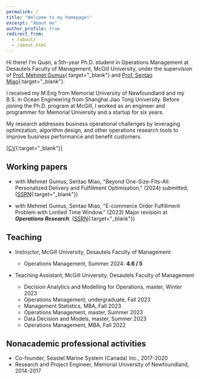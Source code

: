 ```yaml
---
permalink: /
title: "Welcome to my homepage!"
excerpt: "About me"
author_profile: true
redirect_from: 
  - /about/
  - /about.html
---
```


Hi there! I'm Quan, a 5th-year Ph.D. student in Operations Management at Desautels Faculty of Management, McGill University, under the supervision of [Prof. Mehmet Gumus](https://www.mcgill.ca/desautels/mehmet-gumus){:target="_blank"} and [Prof. Sentao Miao](https://sites.google.com/umich.edu/sentaomiao/home){:target="_blank"}.

I received my M.Eng from Memorial University of Newfoundland and my B.S. in Ocean Engineering from Shanghai Jiao Tong University. Before joining the Ph.D. program at McGill, I worked as an engineer and programmer for Memorial University and a startup for six years.

My research addresses business operational challenges by leveraging optimization, algorithm design, and other operations research tools to improve business performance and benefit customers.

[[CV](https://www.dropbox.com/scl/fi/pfvm62sc7ey875vfsnzl5/CV.pdf?rlkey=hcwzon1pvlvis72pzfwfh5j84&dl=0){:target="_blank"}]

<!-- ## Research interests -->

## Working papers

* with Mehmet Gumus, Sentao Miao, "Beyond One-Size-Fits-All: Personalized Delivery and Fulfillment Optimisation," (2024) submitted, ([SSRN](https://dx.doi.org/10.2139/ssrn.4731673){:target="_blank"})

* with Mehmet Gumus, Sentao Miao, "E-commerce Order Fulfillment Problem with Limited Time Window." (2023) Major revisioin at **_Operations Research_**. ([SSRN](http://dx.doi.org/10.2139/ssrn.4547699){:target="_blank"})

## Teaching

* Instructor, McGill University, Desautels Faculty of Management
  + Operations Management, Summer 2024: __4.6 / 5__

* Teaching Assistant, McGill University, Desautels Faculty of Management
  + Decision Analytics and Modelling for Operations, master, Winter 2023
  + Operations Management, undergraduate, Fall 2023
  + Management Statistics, MBA, Fall 2023
  + Operations Management, master, Summer 2023
  + Data Decision and Models, master, Summer 2023
  + Operations Management, MBA, Fall 2022

## Nonacademic professional activities

* Co-founder, Seastel Marine System (Canada) Inc., 2017-2020
* Research and Project Engineer, Memorial University of Newfoundland, 2014-2017
